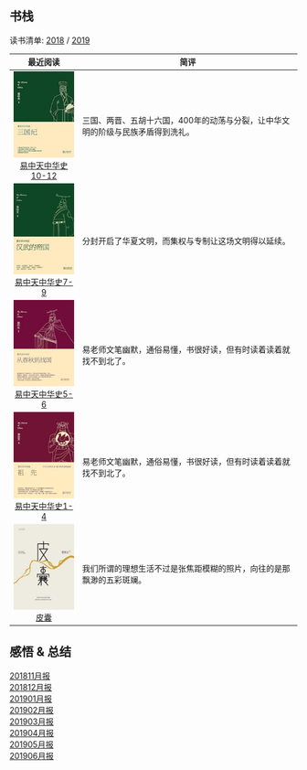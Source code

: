 ## 书栈

读书清单: [2018](./2018/README.md) / [2019](./2019/README.md)

|                         最近阅读                            |                       简评                             |
|:----------------------------------------------------------:|--------------------------------------------------------|
|[![](./pic/0031.jpg)<br>易中天中华史10-12](./2019/易中天中华史10-12.md)| 三国、两晋、五胡十六国，400年的动荡与分裂，让中华文明的阶级与民族矛盾得到洗礼。|
|[![](./pic/0030.jpg)<br>易中天中华史7-9](./2019/易中天中华史7-9.md)| 分封开启了华夏文明，而集权与专制让这场文明得以延续。|
|[![](./pic/0029.jpg)<br>易中天中华史5-6](./2019/易中天中华史5-6.md)| 易老师文笔幽默，通俗易懂，书很好读，但有时读着读着就找不到北了。 |
|[![](./pic/0028.jpg)<br>易中天中华史1-4](./2019/易中天中华史1-4.md)| 易老师文笔幽默，通俗易懂，书很好读，但有时读着读着就找不到北了。 |
|[![](./pic/0027.jpg)<br>皮囊](./2019/皮囊.md)                | 我们所谓的理想生活不过是张焦距模糊的照片，向往的是那飘渺的五彩斑斓。|

## 感悟 & 总结
[201811月报](./ARTS-201811月报.md)  
[201812月报](./ARTS-201812月报.md)  
[201901月报](./ARTS-201901月报.md)  
[201902月报](./ARTS-201902.md)  
[201903月报](./ARTS-201903.md)  
[201904月报](./ARTS-201904.md)  
[201905月报](./ARTS-201905.md)  
[201906月报](./ARTS-201906.md)  
